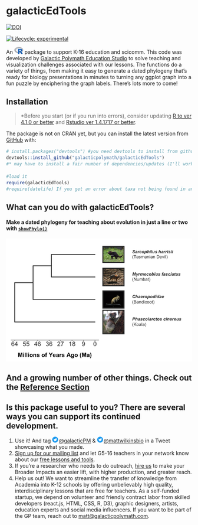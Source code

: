 
<!-- README.md is generated from README.Rmd. Please edit that file -->

# galacticEdTools

<!-- badges: start -->
[![DOI](https://zenodo.org/badge/379769787.svg)](https://zenodo.org/badge/latestdoi/379769787)

[![Lifecycle:
experimental](https://img.shields.io/badge/lifecycle-experimental-orange.svg)](https://lifecycle.r-lib.org/articles/stages.html#experimental)
<!-- badges: end -->

An
[<img src="man/figures/Rlogo.svg" alt="R-stats logo" width="24px" height="auto">](https://www.r-project.org/)
package to support K-16 education and scicomm. This code was developed
by [Galactic Polymath Education Studio](www.galacticpolymath.com) to
solve teaching and visualization challenges associated with our lessons.
The functions do a variety of things, from making it easy to generate a
dated phylogeny that’s ready for biology presentations in minutes to
turning any ggplot graph into a fun puzzle by enciphering the graph
labels. There’s lots more to come!

## Installation

> \*Before you start (or if you run into errors), consider updating [R
> to ver 4.1.0 or better](https://mirror.las.iastate.edu/CRAN/) and
> [Rstudio ver 1.4.1717 or
> better](https://www.rstudio.com/products/rstudio/download/).

The package is not on CRAN yet, but you can install the latest version
from [GitHub](https://github.com/galacticpolymath/galacticEdTools) with:

``` r
# install.packages("devtools") #you need devtools to install from github
devtools::install_github("galacticpolymath/galacticEdTools")
#* may have to install a fair number of dependencies/updates (I'll work on streamlining this at some point)

#load it
require(galacticEdTools)
#require(datelife) If you get an error about taxa not being found in any chronograms, try this
```

## What can you do with galacticEdTools?

#### Make a dated phylogeny for teaching about evolution in just a line or two with [`showPhylo()`](https://galacticpolymath.github.io/galacticEdTools/reference/showPhylo.html)

<img src="man/figures/marsupials.png">

## And a growing number of other things. Check out the [Reference Section](reference/index.html)

## Is this package useful to you? There are several ways you can support its continued development.

1.  Use it! And tag
    <img src="man/figures/twitter_logo.png" style="padding-right: 2px" width="16px" alt="twitter logo">[@galacticPM](https://twitter.com/GalacticPM)
    &
    <img src="man/figures/twitter_logo.png" style="padding-right: 2px" width="16px" alt="twitter logo">[@mattwilkinsbio](https://twitter.com/mattwilkinsbio)
    in a Tweet showcasing what you made.
2.  [Sign up for our mailing list](https://eepurl.com/g_kQ4T) and let
    G5-16 teachers in your network know about our [free lessons and
    tools](https://www.galacticpolymath.com).
3.  If you’re a researcher who needs to do outreach, [hire
    us](https://www.galacticpolymath.com/hire-us) to make your Broader
    Impacts an easier lift, with higher production, and greater reach.
4.  Help us out! We want to streamline the transfer of knowledge from
    Academia into K-12 schools by offering unbelievably high quality,
    interdisciplinary lessons that are free for teachers. As a
    self-funded startup, we depend on volunteer and friendly contract
    labor from skilled developers (react.js, HTML, CSS, R, D3), graphic
    designers, artists, education experts and social media influencers.
    If you want to be part of the GP team, reach out to
    <matt@galacticpolymath.com>.
